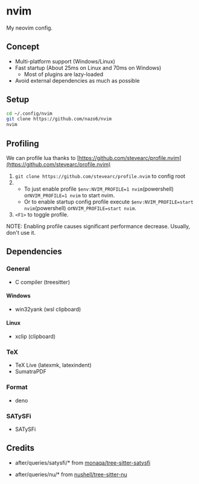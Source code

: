 # nvim

My neovim config.

## Concept

- Multi-platform support (Windows/Linux)
- Fast startup (About 25ms on Linux and 70ms on Windows)
  - Most of plugins are lazy-loaded
- Avoid external dependencies as much as possible

## Setup

```bash
cd ~/.config/nvim
git clone https://github.com/nazo6/nvim
nvim
```

## Profiling

We can profile lua thanks to
[https://github.com/stevearc/profile.nvim](https://github.com/stevearc/profile.nvim)

1. `git clone https://github.com/stevearc/profile.nvim` to config root
2.
   - To just enable profile `$env:NVIM_PROFILE=1 nvim`(powershell)
     or`NVIM_PROFILE=1 nvim` to start nvim.
   - Or to enable startup config profile execute
     `$env:NVIM_PROFILE=start nvim`(powershell) or`NVIM_PROFILE=start nvim`.
3. `<F1>` to toggle profile.

NOTE: Enabling profile causes significant performance decrease. Usually, don't
use it.

## Dependencies

### General

- C compiler (treesitter)

#### Windows

- win32yank (wsl clipboard)

#### Linux

- xclip (clipboard)

### TeX

- TeX Live (latexmk, latexindent)
- SumatraPDF

### Format

- deno

### SATySFi

- SATySFi

## Credits

- after/queries/satysfi/\* from
  [monaqa/tree-sitter-satysfi](https://github.com/monaqa/tree-sitter-satysfi/)

- after/queries/nu/\* from
  [nushell/tree-sitter-nu](https://github.com/nushell/tree-sitter-nu/tree/main/queries)
